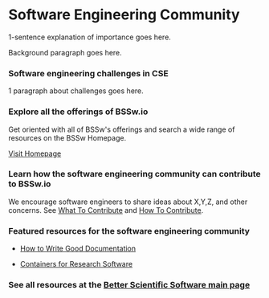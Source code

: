 # Software Engineering Community

1-sentence explanation of importance goes here.

Background paragraph goes here.

### Software engineering challenges in CSE
1 paragraph about challenges goes here.

### Explore all the offerings of BSSw.io

Get oriented with all of BSSw's offerings and search a wide range of resources on the BSSw Homepage.

[Visit Homepage](../Homepage.md)

### Learn how the software engineering community can contribute to BSSw.io

We encourage software engineers to share ideas about X,Y,Z, and other concerns.  See [What To Contribute](../WhatToContribute.md) and [How To Contribute](../HowToContribute.md).

### Featured resources for the software engineering community

* [How to Write Good Documentation](../../CuratedContent/HowToWriteGoodDocumentation.md)

* [Containers for Research Software](../../Articles/ContainersForResearchSw.md)

### See all resources at the [Better Scientific Software main page](../Homepage.md)
